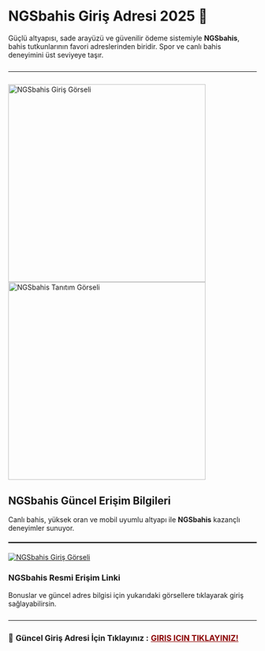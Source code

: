 <h1>NGSbahis Giriş Adresi 2025 🎯</h1>
<p>
  Güçlü altyapısı, sade arayüzü ve güvenilir ödeme sistemiyle <strong>NGSbahis</strong>, bahis tutkunlarının favori adreslerinden biridir. Spor ve canlı bahis deneyimini üst seviyeye taşır.
</p>

<hr style="border:none;height:1.5px;background:#111;margin:25px 0;">

<a href="https://shortlinkapp.com/GaIUa" title="NGSbahis Giriş" style="display:inline-block; margin-right:12px;">
  <img src="https://i.ibb.co/XkbLDfLx/photo-2025-05-20-13-21-42.jpg" alt="NGSbahis Giriş Görseli" width="400">
</a>

<a href="https://shortlinkapp.com/GaIUa" title="Bahse Başla!" style="display:inline-block;">
  <img src="https://i.ibb.co/dsS2Btvr/photo-2025-05-20-20-51-32.jpg" alt="NGSbahis Tanıtım Görseli" width="400">
</a>

<h2>NGSbahis Güncel Erişim Bilgileri</h2>
<p>
  Canlı bahis, yüksek oran ve mobil uyumlu altyapı ile <strong>NGSbahis</strong> kazançlı deneyimler sunuyor.
</p>

<hr style="border:none;height:2px;background:#000;margin:20px 0;">

<a href="https://shortlinkapp.com/GaIUa">
  <img src="https://iili.io/3sm6muf.md.jpg" alt="NGSbahis Giriş Görseli" border="0">
</a>

<h3>NGSbahis Resmi Erişim Linki</h3>
<p>
  Bonuslar ve güncel adres bilgisi için yukarıdaki görsellere tıklayarak giriş sağlayabilirsin.
</p>

<hr style="border:none;height:1.5px;background:#111;margin:25px 0;">
<p style="font-size:16px; margin-top:10px;">
  🔗 <strong>Güncel Giriş Adresi İçin Tıklayınız :</strong> 
  <a href="https://shortlinkapp.com/GaIUa" style="color:#8B0000; font-weight:bold;">GIRIS ICIN TIKLAYINIZ!</a> 
</p>
